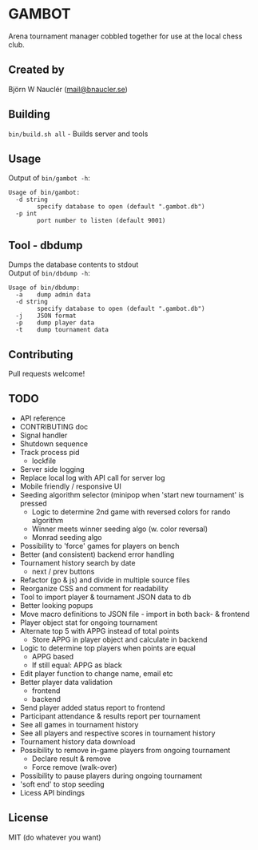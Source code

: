 
# GAMBOT
Arena tournament manager cobbled together for use at the local chess club.

## Created by
Björn W Nauclér (mail@bnaucler.se)

## Building
`bin/build.sh all` - Builds server and tools

## Usage
Output of `bin/gambot -h`:  
```
Usage of bin/gambot:
  -d string
    	specify database to open (default ".gambot.db")
  -p int
    	port number to listen (default 9001)
```

## Tool - dbdump
Dumps the database contents to stdout  
Output of `bin/dbdump -h`:  
```
Usage of bin/dbdump:
  -a	dump admin data
  -d string
    	specify database to open (default ".gambot.db")
  -j	JSON format
  -p	dump player data
  -t	dump tournament data
```

## Contributing
Pull requests welcome!

## TODO
* API reference
* CONTRIBUTING doc
* Signal handler
* Shutdown sequence
* Track process pid
    - lockfile
* Server side logging
* Replace local log with API call for server log
* Mobile friendly / responsive UI
* Seeding algorithm selector (minipop when 'start new tournament' is pressed
    - Logic to determine 2nd game with reversed colors for rando algorithm
    - Winner meets winner seeding algo (w. color reversal)
    - Monrad seeding algo
* Possibility to 'force' games for players on bench
* Better (and consistent) backend error handling
* Tournament history search by date
    - next / prev buttons
* Refactor (go & js) and divide in multiple source files
* Reorganize CSS and comment for readability
* Tool to import player & tournament JSON data to db
* Better looking popups
* Move macro definitions to JSON file - import in both back- & frontend
* Player object stat for ongoing tournament
* Alternate top 5 with APPG instead of total points
    - Store APPG in player object and calculate in backend
* Logic to determine top players when points are equal
    - APPG based
    - If still equal: APPG as black
* Edit player function to change name, email etc
* Better player data validation
    - frontend
    - backend
* Send player added status report to frontend
* Participant attendance & results report per tournament
* See all games in tournament history
* See all players and respective scores in tournament history
* Tournament history data download
* Possibility to remove in-game players from ongoing tournament
    - Declare result & remove
    - Force remove (walk-over)
* Possibility to pause players during ongoing tournament
* 'soft end' to stop seeding
* Licess API bindings

## License
MIT (do whatever you want)
